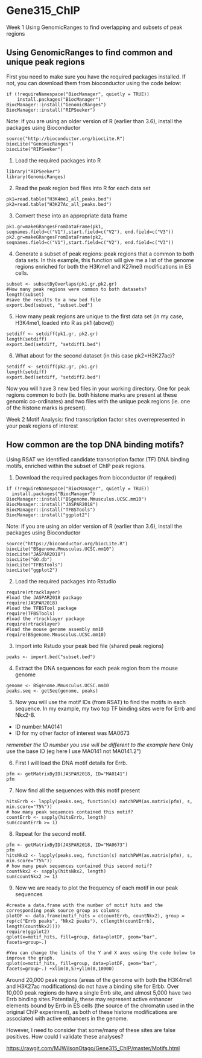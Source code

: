 # Gene315_ChIP


Week 1 Using GenomicRanges to find overlapping and subsets of peak regions

## Using GenomicRanges to find common and unique peak regions

First you need to make sure you have the required packages installed. If not, you can download them from bioconductor using the code below:

```{r message=FALSE, results='hide'}
if (!requireNamespace("BiocManager", quietly = TRUE))
    install.packages("BiocManager")
BiocManager::install("GenomicRanges")
BiocManager::install("RIPSeeker")
```
Note: if you are using an older version of R (earlier than 3.6), install the packages using Bioconductor
```{r message=FALSE, results='hide'}
source("http://bioconductor.org/biocLite.R")
biocLite("GenomicRanges")
biocLite("RIPSeeker")
```

1. Load the required packages into R
```{r message =FALSE, results='hide'}
library("RIPSeeker")
library(GenomicRanges)
```

2. Read the peak region bed files into R for each data set

```{r}
pk1=read.table("H3K4me1_all_peaks.bed")
pk2=read.table("H3K27Ac_all_peaks.bed")
```

3. Convert these into an appropriate data frame

```{r}
pk1.gr=makeGRangesFromDataFrame(pk1, seqnames.field=c("V1"),start.field=c("V2"), end.field=c("V3"))
pk2.gr=makeGRangesFromDataFrame(pk2, seqnames.field=c("V1"),start.field=c("V2"), end.field=c("V3"))
```
4. Generate a subset of peak regions: peak regions that a common to both data sets. In this example, this function will give me a list of the genome regions enriched for both the H3Kme1 and K27me3 modifications in ES cells.  

```{r}
subset <- subsetByOverlaps(pk1.gr,pk2.gr)
#How many peak regions were common to both datasets?
length(subset)
#save the results to a new bed file
export.bed(subset, "subset.bed")
```

5. How many peak regions are unique to the first data set (in my case, H3K4me1, loaded into R as pk1 (above))

```{r}
setdiff <- setdiff(pk1.gr, pk2.gr)
length(setdiff)
export.bed(setdiff, "setdiff1.bed")
```

6. What about for the second dataset (in this case pk2=H3K27ac)?

```{r}
setdiff <- setdiff(pk2.gr, pk1.gr)
length(setdiff)
export.bed(setdiff, "setdiff2.bed")
```

Now you will have 3 new bed files in your working directory. One for peak regions common to both (ie. both histone marks are present at these genomic co-ordinates) and two files with the unique peak regions (ie. one of the histone marks is present).


Week 2 Motif Analysis: find transcription factor sites overrepresented in your peak regions of interest

## How common are the top DNA binding motifs?

Using RSAT we identified candidate transcription factor (TF) DNA binding motifs, enriched within the subset of ChIP peak regions. 

1. Download the required packages from bioconductor (if required)
```{r message =FALSE, results='hide'}
if (!requireNamespace("BiocManager", quietly = TRUE))
  install.packages("BiocManager")
BiocManager::install("BSgenome.Mmusculus.UCSC.mm10")
BiocManager::install("JASPAR2018")
BiocManager::install("TFBSTools")
BiocManager::install("ggplot2")
```
Note: if you are using an older version of R (earlier than 3.6), install the packages using Bioconductor
```{r message =FALSE, results='hide'}
source("https://bioconductor.org/biocLite.R")
biocLite("BSgenome.Mmusculus.UCSC.mm10")
biocLite("JASPAR2018")
biocLite("GO.db")
biocLite("TFBSTools")
biocLite("ggplot2")
```


2. Load the required packages into Rstudio

```{r message =FALSE, results='hide'}
require(rtracklayer)
#load the JASPAR2018 package
require(JASPAR2018)
#load the TFBSTool package
require(TFBSTools)
#load the rtracklayer package
require(rtracklayer)
#load the mouse genome assembly mm10
require(BSgenome.Mmusculus.UCSC.mm10)
```

3. Import into Rstudo your peak bed file (shared peak regions)

```{r}
peaks <- import.bed("subset.bed")
```

4. Extract the DNA sequences for each peak region from the mouse genome

```{r}
genome <- BSgenome.Mmusculus.UCSC.mm10
peaks.seq <- getSeq(genome, peaks)
```

5. Now you will use the motif IDs (from RSAT) to find the motifs in each sequence. In my example, my two top TF binding sites were for Errb and Nkx2-8.
+ ID number:MA0141 	
+ ID for my other factor of interest was MA0673

*remember the ID number you use will be different to the example here* Only use the base ID (eg here I use MA0141 not MA0141.2")

6. First I will load the DNA motif details for Errb. 

```{r} 
pfm <- getMatrixByID(JASPAR2018, ID="MA0141")
pfm
```

7. Now find all the sequences with this motif present

```{r}
hitsErrb <- lapply(peaks.seq, function(s) matchPWM(as.matrix(pfm), s, min.score="75%"))
# how many peak sequences contained this motif?
countErrb <- sapply(hitsErrb, length)
sum(countErrb >= 1)
```

8. Repeat for the second motif. 

```{r} 
pfm <- getMatrixByID(JASPAR2018, ID="MA0673")
pfm
hitsNkx2 <- lapply(peaks.seq, function(s) matchPWM(as.matrix(pfm), s, min.score="75%"))
# how many peak sequences contained this second motif?
countNkx2 <- sapply(hitsNkx2, length)
sum(countNkx2 >= 1)
```

9. Now we are ready to plot the frequency of each motif in our peak sequences
```{r}
#create a data.frame with the number of motif hits and the corresponding peak source group as columns
plotDF <- data.frame(motif_hits = c(countErrb, countNkx2), group = rep(c("Errb peaks", "Nkx2 peaks"), c(length(countErrb), length(countNkx2))))
require(ggplot2)
qplot(x=motif_hits, fill=group, data=plotDF, geom="bar", facets=group~.)

#You can change the limits of the Y and X axes using the code below to improve the graph.
qplot(x=motif_hits, fill=group, data=plotDF, geom="bar", facets=group~.) +xlim(0,5)+ylim(0,10000)
```
Around 20,000 peak regions (areas of the genome with both the H3K4me1 and H3K27ac modifications) do not have a binding site for Erbb. Over 10,000 peak regions do have a single Errb site, and almost 5,000 have two Errb binding sites.Potentially, these may represent active enhancer elements bound by Errb in ES cells (the source of the chromatin used in the original ChIP experiment), as both of these histone modifications are associated with active enhancers in the genome. 

However, I need to consider that some/many of these sites are false positives. How could I validate these analyses?

https://rawgit.com/MJWilsonOtago/Gene315_ChIP/master/Motifs.html
